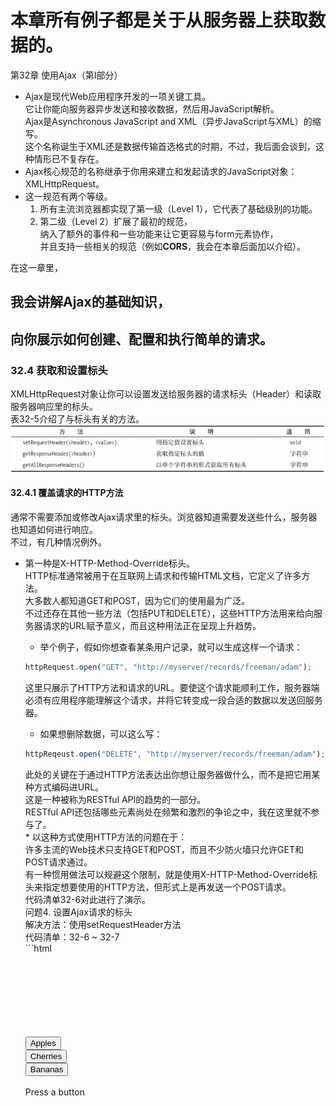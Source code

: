 # 本章所有例子都是关于从服务器上获取数据的。
第32章 使用Ajax（第Ⅰ部分）																												
* Ajax是现代Web应用程序开发的一项关键工具。																												
它让你能向服务器异步发送和接收数据，然后用JavaScript解析。																												
Ajax是Asynchronous JavaScript and XML（异步JavaScript与XML）的缩写。																												
这个名称诞生于XML还是数据传输首选格式的时期，不过，我后面会谈到，这种情形已不复存在。																												
* Ajax核心规范的名称继承于你用来建立和发起请求的JavaScript对象：XMLHttpRequest。																												
* 这一规范有两个等级。																												
	1. 所有主流浏览器都实现了第一级（Level 1），它代表了基础级别的功能。																											
	2. 第二级（Level 2）扩展了最初的规范，																											
	纳入了额外的事件和一些功能来让它更容易与form元素协作，																											
	并且支持一些相关的规范（例如**CORS**，我会在本章后面加以介绍）。


在这一章里，																												
## 我会讲解Ajax的基础知识，
## 向你展示如何创建、配置和执行简单的请求。
### 32.4 获取和设置标头
XMLHttpRequest对象让你可以设置发送给服务器的请求标头（Header）和读取服务器响应里的标头。																										
表32-5介绍了与标头有关的方法。
    ![](.Ajax_images/b73b3049.png)
#### 32.4.1 覆盖请求的HTTP方法
通常不需要添加或修改Ajax请求里的标头。浏览器知道需要发送些什么，服务器也知道如何进行响应。																									
不过，有几种情况例外。																									
* 第一种是X-HTTP-Method-Override标头。																								
HTTP标准通常被用于在互联网上请求和传输HTML文档，它定义了许多方法。																								
大多数人都知道GET和POST，因为它们的使用最为广泛。																								
不过还存在其他一些方法（包括PUT和DELETE），这些HTTP方法用来给向服务器请求的URL赋予意义，而且这种用法正在呈现上升趋势。																								
	* 举个例子，假如你想查看某条用户记录，就可以生成这样一个请求：																							
	```javascript
  httpRequest.open("GET", "http://myserver/records/freeman/adam");
	```     																							
	这里只展示了HTTP方法和请求的URL。要使这个请求能顺利工作，服务器端必须有应用程序能理解这个请求，并将它转变成一段合适的数据以发送回服务器。																							
	* 如果想删除数据，可以这么写：
	```javascript
	httpReqeust.open("DELETE", "http://myserver/records/freeman/adam");									
	```														
	此处的关键在于通过HTTP方法表达出你想让服务器做什么，而不是把它用某种方式编码进URL。																							
	这是一种被称为RESTful API的趋势的一部分。																							
	RESTful API还包括哪些元素尚处在频繁和激烈的争论之中，我在这里就不参与了。																							
		* 以这种方式使用HTTP方法的问题在于：																						
		许多主流的Web技术只支持GET和POST，而且不少防火墙只允许GET和POST请求通过。																						
		有一种惯用做法可以规避这个限制，就是使用X-HTTP-Method-Override标头来指定想要使用的HTTP方法，但形式上是再发送一个POST请求。																						
		代码清单32-6对此进行了演示。																						
		问题4. 设置Ajax请求的标头																						
		解决方法：使用setRequestHeader方法																						
		代码清单：32-6 ~ 32-7		
		```html																				
		<!DOCTYPE HTML>																						
		<html>																						
			<head>																					
				<title>Example</title>																				
			</head>																					
			<body>																					
				<div>																				
					<button>Apples</button>																			
					<button>Cherries</button>																			
					<button>Bananas</button>																			
				</div>																				
				<div id="target">Press a button</div>																				
				<script>																				
					var buttons = document.getElementsByTagName("button");																			
					for(var i = 0; i < buttons.length; i++) {																			
						buttons[i].onclick = handleButtonPress;																		
					}																			
					function handleButtonPress(e){																			
						var httpRequest = new XMLHttpRequest();																		
						httpRequest.onreadystatechange = handleResponse;																		
						httpRequest.open("GET", e.target.innerHTML + ".html");																		
						httpRequest.setRequestHeader("X-HTTP-Method-Override", "DELETE");																		
						httpRequest.send();																		
					}																			
																								
					function handleResponse(e){																			
						if(e.target.readyState == XMLHttpRequest.DONE && e.target.status == 200) {																		
							document.getElementById("target").innderHTML = e.target.respnseText;																	
						}																		
					}																			
				</script>																				
			</body>																					
		</html>			
		```																			
		在这个例子中，我用XMLHttpRequest对象上的setRequestHeader方法来表明我想让这个请求以HTTP DELETE方法的形式进行处理。																						
		请注意我在调用open方法之后才设置了这个标头。																						
		如果你试图在open方法之前使用setRequestHeader方法，XMLHttpRequest对象就会抛出一个错误。																						
		* 覆盖HTTP方法需要服务器端的Web应用程序框架能理解X-HTTP-Method-Override这个惯例，并且你的服务器端应用程序要设置成能寻找和理解那些用得较少的HTTP方法。																						

#### 32.4.2 禁用内容缓存
第二个可以添加到Ajax请求上的有用标头是Cache-Control，它在编写和调试脚本时尤其有用。																									
一些浏览器会缓存通过Ajax请求所获得的内容，在浏览会话期间不会再请求它。																									
对我在这一章所使用的例子而言，意味着apples.html、cherries.html和bananas.html上的改动不会立即反映到浏览器中。																									
代码清单32-7展示了可以如何设置标头来避免这一点。		
```javascript																							
...																									
function handleButtonPress(e){																									
	var httpRequest = new XMLHttpRequest();																								
	httpRequest.onreadystatechange = handleResponse;																								
	httpRequest.open("GET", e.target.innerHTML + ".html");																								
	httpRequest.setRequestHeader("Cache-Control", "no-cache");																								
	httpRequest.send();																								
}																									
...		
```																							
设置标头值的方式和之前的例子一样，但这次用到的标头是Cache-Control，而你想要的值是no-cache。																									
放置这条语句后，如果通过Ajax请求的内容发生了改变，就会在下一次请求文档时体现出来。																									
* 32.4.3 读取响应标头																									
可以通过getResponseHeader和getAllResponseHeaders方法来读取服务器响应某个Ajax请求时发送的HTTP标头。																									
在大多数情况下，你不需要关心标头里有什么，因为它们是浏览器和服务器之间交互事务的组成部分。																									
代码清单32-8展示了如何使用这些属性。																									
问题5. 读取服务器响应的标头																									
解决方法：使用getResponseHeader和getAllResponseHeaders方法																									
代码清单：32-8			
```html																						
<!DOCTYPE HTML>																									
<html>																									
	<head>																								
		<title>Example</title>																							
		<style>																							
			#allheaders, #ctheader {																						
				border: medium solid black;																					
				padding: 2px;																					
				margin: 2px;																					
			}																						
		</style>																							
	</head>																								
	<body>																								
		<div>																							
			<button>Apples</button>																						
			<button>Cherries</button>																						
			<button>Bananas</button>																						
		</div>																							
		<div id="ctheader"></div>																							
		<div id="allheaders"></div>																							
		<div id="target">Press a button</div>																							
		<script>																							
			var buttons = document.getElementsByTagName("button");																						
			for(var i = 0; i < buttons.length; i++) {																						
				buttons[i].onclick = handleButtonPress;																					
			}																						
			var httpRequest = new XMLHttpRequest();																						
			function handleButtonPress(e){																						
				httpRequest.onreadystatechange = handleResponse;																					
				httpRequest.open("GET", e.target.innerHTML + ".html");																					
				httpRequest.send();																					
			}																						
																									
			function handleResponse(e){																						
				if(httpRequest.readyStats == 2) {																					
					document.getElementById("allheaders").innerHTML = httpRequest.getAllResponseHeaders();																				
					document.getElementById("ctheader").innerHTML = httpRequest.getResponseHeader("Content-Type");																				
				} else if(httpRequest.readyState ==4 && e.target.status == 200) {																					
					document.getElementById("target").innderHTML = e.target.respnseText;																				
				}																					
			}																						
		</script>																							
	</body>																								
</html>		
```																							
响应标头在readyState变成HEADERS_RECEIVED（数值为2）时就可以使用了。																									
标头是服务器在响应时首先发送回来的信息，因此你可以在内容本身就绪前先读取它们。																									
在这个例子里，我通过getResponseHeader和getAllResponseHeaders方法获取了标头，然后将某一个标头（Content-Type）和其他所有标头的值分别设为两个div元素的内容。																									
																										
### 32.6 中止请求
XMLHttpRequest对象定义了一个让你可以中止请求的方法，如表32-6所示。
![](.Ajax_images/115ff815.png)																					
为了演示这个功能，我修改了fruitselector.js这段Node.js脚本来引入一个10秒延迟		
```javascript																								
var http = require('http');																										
http.createServer(function(req, res){																										
	console.log("[200] " + req.method + "to " + req.url);																									
	res.statusCode = 200;																									
	res.setHeader("Content-Type", "text/html");																									
	setTimeout(function(){																									
		var origin = req.headers["origin"];																								
		if(origin.indexOf("titan") > -1) {																								
			res.setHeader("Access-Control-Allow-Origin", orgin);																							
		}																								
		res.write('<html><head><title>Fruit Total</titl></head><body>');																								
		res.write('<p>');																								
		res.write('You selected ' + req.url.substing(1));																								
		res.write('</p></body></html>');																								
		res.end();																								
	}, 10000);																									
}).listen(8080);								
```																		
当服务器接收到一个请求后，它会先写入初始的响应标头，暂停10秒钟后再完成整个响应。																										
代码清单32-14展示了如何在浏览器上使用XMLHttpRequest的中止功能。																										
问题7. 中止一个请求																										
代码清单：解决方法：使用<span class="s10">abort</span>方法																										
32-13、32-14						
```html																				
<!DOCTYPE HTML>																										
<html>																										
	<head>																									
		<title>Example</title>																								
	</head>																									
	<body>																									
		<div>																								
			<button>Apples</button>																							
			<button>Cherries</button>																							
			<button>Bananas</button>																							
		</div>																								
		<div>																								
			<button id="abortbutton">Abort</button>																							
		</div>																								
		<div id="target">Press a button</div>																								
		<script>																								
			var buttons = document.getElementsByTagName("button");																							
			for(var i = 0; i < buttons.length; i++) {																							
				buttons[i].onclick = handleButtonPress;																						
			}																							
			var httpRequest;																							
			function handleButtonPress(e){																							
				if(e.target.id == "abortbutton"){																						
					httpRequest.abort();																					
				} else {																						
					httpRequest = new XMLHttpRequest();																					
					httpRequest.onreadystatechange = handleResponse;																					
					httpRequest.onabort = handleAbort;																					
					httpRequest.open("GET", "http://titan:8080/" + e.target.innerHTML);																					
					httpRequest.send();																					
					document.getElementById("target").innerHTML = httpRequest.responseText;																					
				}																						
			}																							
																										
			function handleResponse(e){																							
				if(e.target.readyState == XMLHttpRequest.DONE && e.target.status == 200) {																						
					document.getElementById("target").innderHTML = e.target.respnseText;																					
				}																						
			}																							
			funciton handleAbort(){																							
				document.getElementById("target").innerHTML = "Request Aborted";																						
			}																							
		</script>																								
	</body>																									
</html>
```																										
我给文档添加了一个Abort（中止）按钮，它通过调用XMLHttpRequest对象上的<span class="s11">abort</span>方法来中止进行中的请求。因为我在服务器端引入了一段延迟，所以有充足的时间来执行它。																										
XMLHttpRequest通过<span class="s10">abort</span>事件和<span class="s10">readystatechange</span>事件给出中止信号。在这个例子中，我响应了<span class="s10">abort</span>事件，并更新了id为target的div元素中的内容，以此标明请求已被中止。																										

## 我会向你展示如何将事件作为请求的进度信号，
* 32.1 Ajax起步																										
问题1：发起一个Ajax请求																										
解决方案：创建一个XMLHttpRequest对象，然后调用open和send方法																										
代码清单：32-1 ~ 32-3																										
Ajax的关键在于XMLHttpRequest对象，而理解这个对象的最佳方式是看个例子。
	```html																										
	<!DOCTYPE HTML>																									
	<html>																									
		<head>																								
			<title>Example</title>																							
		</head>																								
		<body>																								
			<div>																							
				<button>Apples</button>																						
				<button>Cherries</button>																						
				<button>Bananas</button>																						
			</div>																							
			<div>																							
				<div id="target">Press a button</div>																						
			</div>																							
			<script>																							
				var buttons = document.getElementsByTagName("button");																						
				for(var i = 0; i < buttons.length; i++) {																						
					buttons[i].onclick = handleButtonPress;																					
				}																						
				function handleButtonPress(e){																						
					var httpRequest = new XMLHttpRequest();																					
					httpRequest.onreadystatechange = handleResponse;																					
					httpRequest.open("GET", e.target.innerHTML + ".html");																					
					httpRequest.send();																					
				}																						
																										
				function handleResponse(e){																						
					if(e.target.readyState == XMLHttpRequest.DONE && e.target.status == 200) {																					
						document.getElementById("target").innderHTML = e.target.respnseText;																				
					}																					
				}																						
			</script>																							
		</body>																								
	</html>	
	```																								
	随着用户点击各个水果按钮，浏览器会异步执行并取回所请求的文档，而主文档不会被重新加载。这就是典型的Ajax行为。																									
	* 如果把注意力移到脚本上，你就能明白这一切是如何实现的。																									
		* 首先是handleButtonPress函数，脚本会调用它以响应button控件的click事件																								
			* 第一步是创建一个新的XMLHttpRequest对象。																							
			与之前在DOM中见过的大多数对象不同，																							
				* 你并非通过浏览器定义的某个全局变量来访问这类对象，																						
				* 而是使用关键词new																						
			* 下一步是给<span class="s10">readystatechange</span>事件设置一个事件处理器。																							
			这个事件会在请求过程中被多次触发，向你提供事情的进展情况。																							
			我会在本章后面讨论这个事件（以及其他由XMLHttpRequest对象定义的事件）。																							
			我将on<span class="s10">readystatechange</span>属性的值设为handleResponse，稍后会讨论这个函数：httpRequest.on<span class="s10">readystatechange</span> = handleResponse;																							
			* 现在你可以告诉XMLHttpRequest对象你想要做什么了。																							
			使用open方法来指定HTTP方法（在这里是GET）和需要请求的URL																							
				* 我在这里展示的是open方法最简单的形式。																						
				你还可以给浏览器提供向服务器发送请求时使用的认证信息，																						
				就像这样：
				```javascript
				httpRequest.open("GET", e.target.innerHTML + ".html", true,"adam", "secret")
				```																					
				最后两个参数是应当发送给服务器的用户名和密码。																						
				剩下的那个参数指定了该请求是否应当异步执行。它应该始终被设置为true。																						
				* 根据用户按下的button来生成请求的URL。																						
				如果按的是Apples按钮，就请求Apples.html这个URL。																						
					* 浏览器可以足够智能地处理相对URL，它会在需要时使用当前文档的地址。																					
					在这个例子中，我的主文档是从`http://titan/listings/example.html`这个URL上载入的，																					
					因此Apples.html会被当成`http://titan/listings/Apples.html`。																					
					这些URL在你的环境里会有所不同，但效果是一样的。																					
				* 为你的请求选择正确的HTTP方法是很重要的。																						
					* 正如我在第12章所说的，GET请求适用于安全的交互行为，就是那些你可以反复发起而不会带来副作用的请求。																					
					* POST请求适用于不安全的交互行为，意思是每一个请求都会导致服务器端发生某种变化，而重复的请求可能会带来问题。																					
					虽然还有一些别的HTTP方法，但GET和POST是使用最为广泛的，广泛到如果你想用其他方法，就必须使用32.4.1节描述的惯例来确保你的请求能通过防火墙。																					
			* 这个函数的最后一步是调用send方法																							
			我在这个例子里没有向服务器发送任何数据，所以send方法无参数可用。																							
			我会在这一章的后面向你展示如何发送数据，但在这个简单的示例中，你只是从服务器请求HTML文档。																							
	* 32.1.1 处理响应																									
	一旦脚本调用了send方法，浏览器就会在后台发送请求到服务器。																									
	因为请求是在后台处理的，所以Ajax依靠事件来通知你这个请求的进展情况。																									
	在这个例子中，我用handleResponse函数处理这些事件：																									
		* 当<span class="s10">readystatechange</span>事件被触发后，浏览器会把一个Event对象传递给指定的处理函数。																								
		这个Event对象我在第30章介绍过，target属性则会被设为与此事件关联的XMLHttpRequest。																								
		* 多个不同的阶段会通过<span class="s10">readystatechange</span>事件传递信号，																								
		你可以读取XMLHttpRequest.readyState属性的值来确定当前处理的是哪一个。																								
		表32-2展示了这个属性的各个值。
            ![](.Ajax_images/36028bd3.png)
                * DONE状态并不意味着请求成功，它只代表请求已完成。																							
			可以通过status属性获得HTTP状态码，它会返回一个数值（比如，200这个值代表成功）。																							
			只有结合readyState和status属性的值才能够确定某个请求的结果。																							
			* 在handleResponse函数里可以看到我怎样检查这两个属性。																							
			只有当readyState的值为DONE并且status的值为200时我才会设置div元素的内容。																							
			用XMLHttpRequest.responseText属性获得服务器发送的数据																							
			* responseText属性会返回一个字符串，代表从服务器上取回的数据。																							
			我用这个属性来设置div元素innerHTML属性的值，以显示被请求文档的内容。																							
			这些就构成了一个简单的Ajax示例：用户点击一个按钮，浏览器在后台向服务器请求一个文档，当它到达时你处理一个事件，并显示被请求文档的内容。																							
	* 这些就构成了一个简单的Ajax示例：用户点击一个按钮，浏览器在后台向服务器请求一个文档，当它到达时你处理一个事件，并显示被请求文档的内容。																									
	* 32.1.2 主流中的异类：应对Opera																									
																										
* 32.2 使用Ajax事件																										
	* 建立和探索一个简单的示例之后，你现在可以开始深入了解XMLHttpRequest对象支持的功能，以及如何在你的请求中使用它们了。																									
		* 起点就是第二级规范里定义的那些额外事件。																								
		你已经见过其中一个了：<span class="s10">readystatechange</span>。它是从第一级转过来的，其他还有一些，如表32-3所示。
		![](.Ajax_images/219ec7a3.png)
		    * 这些事件大多数会在请求的某一个特定时点上触发。																							
			<span class="s10">readystatechange</span>（之前介绍过）和<span class="s10">progress</span>这两个事件是例外，它们可以多次触发以提供进度更新。																							
			* 除了<span class="s10">readystatechange</span>之外，表中展示的其他事件都定义于XMLHttpRequest规范的第二级。																							
			在我编写本书时，浏览器对这些事件的支持程度不一。																							
			比如，Firefox浏览器有着最完整的支持，Opera完全不支持它们，而Chrome支持其中的一些，但是所使用的方式并不符合规范。																							
			* 考虑到第二级事件的实现还不到位，<span class="s10">readystatechange</span>是目前唯一能可靠追踪请求进度的事件。																							
			* 调度这些事件时，浏览器会对<span class="s10">readystatechange</span>事件使用常规的Event对象（在第30章介绍过），对其他事件则使用ProgressEvent对象。																							
			ProgressEvent对象定义了Event对象的所有成员，并增加了表32-4中介绍的这些成员。
			![](.Ajax_images/cb240c93.png)		
			问题2. 使用一次性事件追踪请求的进度																							
			解决方法：使用第二级的事件，比如onload、onloadstart和onloadend																							
			代码清单：32-4																							
			代码清单32-4展示了如何使用这些事件。我使用Firefox浏览器进行展示，因为它的实现方式最为完整和正确。		
			```html																					
			<!DOCTYPE HTML>																							
			<html>																							
				<head>																						
					<title>Example</title>																					
					<style>																					
						table {																				
							margin: 10px;																			
							border-collapse: collapse;																			
							float: left;																			
						}																				
						div {																				
							margin: 10px;																			
						}																				
						td, th {																				
							padding: 4px;																			
						}																				
					</style>																					
				</head>																						
				<body>																						
					<div>																					
						<button>Apples</button>																				
						<button>Cherries</button>																				
						<button>Bananas</button>																				
					</div>																					
					<table id="events" border="1"></table>																					
					<div>																					
						<div id="target">Press a button</div>																				
					</div>																					
					<script>																					
						var buttons = document.getElementsByTagName("button");																				
						for(var i = 0; i < buttons.length; i++) {																				
							buttons[i].onclick = handleButtonPress;																			
						}																				
						var httpRequest;																				
						function handleButtonPress(){																				
							clearEventDetails();																			
							httpRequest = new XMLHttpRequest();																			
							httpRequest.onreadystatechange = handleResponse;																			
							httpRequest.onerror = handleError;																			
							httpRequest.onload = handleLoad;																			
							httpRequest.onloadend = handleLoadEnd;																			
							httpRequest.onloadstart = handleLoadStart;																			
							httpRequest.onprogress = handleProgress;																			
							httpRequest.open("GET", e.target.innerHTML + ".html");																			
							httpRequest.send();																			
						}																				
						function handleResponse(e){																				
							displayEventDetails("readystate(" + httpRequest.readyState + ")");																			
							if(httpRequest.readyState == 4 && httpRequest.status == 200) {																			
								document.getElementById("target").innerHTML = httpRequest.responseText;																		
							}																			
						}																				
						function handleError(e) { displayEventDetails("error", e);}																				
						function handleLoad(e) { displayEventDetails("load", e); }																				
						function handleLoadEnd(e) { displayEventDetails("loadend", e); }																				
						function handleLoadStart(e) { displayEventDetails("loadstart", e); }																				
						function handleProgress(e) { displayEventDetails("progress", e); }																				
						function clearEventDetails() {																				
							document.getElementById("events").innerHTML += 																			
							"<tr><th>Event</th><th>lengthComputable</th>"																			
							=+ "<th>loaded</th><th>total</th></tr>"																			
						}																				
						function displayEventDetails(eventName, e) {																				
							if(e) {																			
								document.getElementById("events").innerHTML += 																		
								"<tr><td>" + eventName + "</td><td>" + e.lengthComputable + "</td><td>" + e.loaded + "</td></td>" + e.total + "</td></tr>";																		
							} else {																			
								document.getElementById("events").innerHTML += 																		
								"<tr><td>" + eventName + "</td><td>NA</td><td>NA</td><td>NA</td></tr>";																		
							}																			
						}																				
					</script>																					
				</body>																						
			</html>	
			```	
 ![](.Ajax_images/a87bdb4a.png)		

## 如何处理请求和应用程序错误
32.3 处理错误																										
* 有三种方式可以处理这些错误，如代码清单32-5所示。																									
问题3. 探测和处理错误 																									
解决方法：响应错误事件，或者使用try...catch语句																									
代码清单：32-5				
```html																					
<!DOCTYPE HTML>																									
<html>																									
	<head>																								
		<title>Example</title>																							
	</head>																								
	<body>																								
		<div>																							
			<button>Apples</button>																						
			<button>Cherries</button>																						
			<button>Bananas</button>																						
			<button>Cucumber</button>																						
			<button id="badhost">Bad Host</button>																						
			<button id="badurl">Bad URL</button>																						
		</div>																							
		<div id="target">Press a button</div>																							
		<div id="errormsg"></div>																							
		<div id="statusmsg"></div>																							
		<script>																							
			var buttons = document.getElementByTagName("button");																						
			for(var i = 0; i < buttons.length; i++) {																						
				buttons[i].onclick = handleButtonPress;																					
			}																						
			function handleButtonPress(e) {																						
				var httpRequest = new XMLHttpRequest();																					
				httpRequest.onreadystatechange = handleResponse;																					
				httpRequest.onerror = handleError;																					
				try {																					
					switch(e.target.id) {																				
						case "badhost":																			
							httpRequest.open("GET", "http://a.nodomain/doc.html");																		
							beak;																		
						case "badurl":																			
							httpRequest.open("GET", "http://");																		
							break;																		
						default:																			
							httpRequest.open("GET", e.target.innerHTML + ".html");																		
							break;																		
					}																				
					httpRequest.send();																				
				}																					
				catch(error){																					
					displayErrorMsg("try/catch", error.message);																				
				}																					
			}																						
			function handleResponse(){																						
				if(httpRequest.readyState == 4) {																					
					var target = document.getElementById("target");																				
					if(httpRequest.status == 200) {																				
						target.innerHTML = httpRequest.responseText;																			
					} else {																				
						document.getElementById("statusmsg").innerHTML = "Status:" + httpRequest.status + " " + httpRequest.statusText;																			
					}																				
				}																					
			}																						
			function handleError(e){																						
				displayErrorMsg("Error event", httpRequest.status + httpRequest.statusText);																					
			}																						
			function displayErrorMsg(src, msg){																						
				document.getElementById("errormsg").innerHTML = src + ": " + msg;																					
			}																						
			function clearMessages(){																						
				document.getElementById("errormsg").innerHTML = "";																					
				document.getElementById("statusmsg").innerHTML = "";																					
			}																						
		</script>																							
	</body>																								
</html>	
```																								
* 使用Ajax时必须留心两类错误。它们之间的区别源于视角不同。

### 第一类错误是从XMLHttpRequest对象的角度看到的问题：
	某些因素阻止了请求发送到服务器，例如DNS无法解析主机名，连接请求被拒绝，或者URL无效。  

#### 32.3.1 处理设置错误
你需要处理的第一类问题是向XMLHttpRequest对象传递了错误的数据，																							
* 比如格式不正确的URL。它们极其容易发生在生成基于用户输入的URL时。																						
为了模拟这类问题，我给示例文档添加了一个标签为Bad URL（错误的URL）的button。																						
这是一种会阻止请求执行的错误，而XMLHttpRequest对象会在发生这类事件时抛出一个错误。这就意味着你需要用一条try...catch语句来围住设置请求的代码																						
	* catch子句让你有机会从错误中恢复。																					
	可以选择提示用户输入一个值，也可以回退至默认的URL，或是简单地丢弃这个请求。																					
	在这个例子中，我仅仅调用了displayErrorMsg函数来显示错误消息。		

### 第二类问题是从应用程序的角度看到的问题，而非XMLHttpRequest对象。
它们发生于请求成功发送至服务器，服务器接受请求、进行处理并生成响应，但该响应并不指向你期望的内容时。																								
举个例子，如果你请求的URL不存在，这类问题就会发生。	 

																						
第二类错误发生在请求已生成，但其他方面出错时。	

#### 32.3.2 处理请求错误	
* 为了模拟这类问题，我给示例添加了一个标签为Bad Host（错误的主机）的按钮																							
	* 这个URL存在两个问题。																						
		* 第一个问题是主机名不能被DNS解析，因此浏览器无法生成服务器连接。																					
		这个问题直到XMLHttpRequest对象开始生成请求时才会变得明显，因此它会以两种方式发出错误信号。																					
			* 如果你注册了一个error事件的监听器，浏览器就会向你的监听函数发送一个Event对象。																				
			当这类错误发生时，你能从XMLHttpRequest对象获得何种程度的信息取决于浏览器，遗憾的是，大多数情况下你会得到值为0的status和空白的statusText值。																				
			* ???XMLHttpRequest通过<span class="s10">readystatechange</span>事件给出信号。																				
		* 第二个问题是URL和生成请求的脚本具有不同的来源，在默认情况下这是不允许的。																					
		你通常只能向载入脚本的同源URL发送Ajax请求。																					
		浏览器报告这个问题时可能会抛出Error或者触发error事件，不同浏览器的处理方式不尽相同。																					
		不同浏览器还会在不同的时点检查来源，这就意味着你不一定总是能看到浏览器对同一个问题突出显示。																					
		你可以使用跨站资源规范（**CORS**, Cross-Origin Resource Sharing）来绕过同源限制，参见32.5节。				


#### 32.3.3 处理应用程序错误
最后一类错误发生于请求成功完成（从XMLHttpRequest对象的角度看），但没有返回你想要的数据时。																							
为了制造这类问题，我添加了一个说明标签为Cucumber（黄瓜）的button。																							
按下这个按钮会生成类似于Apples、Cherries和Bananas按钮那样的请求URL，但是服务器上不存在cucumber.html这个文档。																							
这一过程本身没有错误（因为请求已成功完成），你需要根据status属性来确定发生了什么。																							
当你请求某个不存在的文档时，你会获得404这个状态码，它的意思是服务器无法找到请求的文档。																							
你可以看到我是如何处理200（意思是OK）以外的状态码的																							

## 如何跨源发起请求。
32.5 生成跨源Ajax请求																											
* 默认情况下，浏览器限制脚本只能在它们所属文档的来源内生成Ajax请求。																										
你应该还记得，来源由URL中的协议、主机名和端口号组成。																										
这就意味着当我从`http://titan`载入一个文档后，文档内含的脚本通常无法生成对`http://titan:8080`的请求，因为第二个URL的端口号是不同的，所以处于文档来源之外。																										
从一个来源到另一个来源的Ajax请求被称为跨源请求（cross-origin request）。																										
* 这一策略的目的是降低跨站脚本攻击（cross-site scripting，简称CSS）的风险，即诱导浏览器（或用户）执行恶意脚本。																										
CSS攻击不属于本书的讨论范围，但维基百科上有一篇文章很好地介绍了这个主题：`http://en.wikipedia.org/wiki/Cross-site_scripting`。																										
* 这个策略的问题在于它一刀切地禁止了跨源请求。																										
这就导致人们使用一些非常丑陋的手段来诱使浏览器生成违反这一策略的请求。																										
* 幸好，跨源资源共享（Cross-Origin Resource Sharing, **CORS**）规范提供了一种合法的方式来生成跨源请求。																										
跨源请求规范（**CORS**），它是一组请求标头，让脚本能对另一个来源生成Ajax请求。																										
这是一种有用的技巧，只是你需要有给服务器响应添加标头的能力。																										
这个高级主题要求读者拥有一些HTTP标头的基本知识。																										
因为本书是关于HTML5的，所以我不会深入谈及HTTP的细节。																										
如果你不熟悉HTTP，建议你跳过这一节。																										
	作为准备，让我们来看一下想要解决的问题。																									
	问题6. 发起跨源Ajax请求										

### 解决方法：设置服务器响应里的Access-Control-Allow-Origin标头
代码清单：32-9 ~ 32-12																									
代码清单32-9展示了一个HTML文档，它包含的脚本会尝试生成跨源请求。																		
```html							
<!DOCTYPE HTML>																									
<html>																									
	<head>																								
		<title>Example</title>																							
	</head>																								
	<body>																								
		<div>																							
			<button>Apples</button>																						
			<button>Cherries</button>																						
			<button>Bananas</button>																						
		</div>																							
		<div id="target">Press a button</div>																							
		<script>																							
			var buttons = document.getElementsByTagName("button");																						
			for(var i = 0; i < buttons.length; i++) {																						
				buttons[i].onclick = handleButtonPress;																					
			}																						
			var httpRequest;																						
			function handleButtonPress(e){																						
				httpRequest = new XMLHttpRequest();																					
				httpRequest.onreadystatechange = handleResponse;																					
				httpRequest.open("GET", "http://titan:8080/" + e.target.innerHTML);																					
				httpRequest.send();																					
			}																						
																									
			function handleResponse(e){																						
				if(httpRequest.readyState == 4 && e.target.status == 200) {																					
					document.getElementById("target").innderHTML = e.target.respnseText;																				
				}																					
			}																						
		</script>																							
	</body>																								
</html>	
```																								
	* 这个例子中的脚本扩展了用户所按按钮的内容，把它附加到`http://titan:8080`上，然后尝试生成一个Ajax请求（如http://titan:8080/Apples）。																								
	我会从`http://titan/listings/example.html`载入此文档，这就意味着脚本正在试图生成一个跨源请求。																								
	* 脚本尝试连接的服务器运行的是Node.js。																								
	代码清单32-10展示了代码，我把它保存在一个名为fruitselector.js的文件里。（获取Node.js的细节请参见第2章。）
	```javascript																								
	var http = require("http");																								
	http.createServer(function(req, res){																								
		console.log("[200]" + req.method + "to" + req.url);																							
		res.writeHead(200, "OK", { "Content-Type": "text/html" });																							
		res.write('<html><head><title>Fruit Total</title></head><body>');																							
		res.write('<p>');																							
		res.write('You selected ' + req.url.substring(1));																							
		res.write('</p></body></html>');																							
		res.end();																							
	}).listen(8080);		
	```																						
	这是一个非常简单的服务器：它根据客户端请求的URL生成一小段HTML文档。																								
	举例来说，如果客户端请求了http://titan:8080/Apples，那么服务器就会生成并返回下列HTML文档：					
	```html																			
	<html>																								
		<head>																							
			<title>Fruit Total</title>																						
		</head>																							
		<body>																							
			<p>You selected Apples</p>																						
		</body>																							
	</html>		
	```																						
	* 按照现在这个样子，example.html里的脚本无法从服务器获取它想要的数据。																								
	解决方法是为服务器返回浏览器的响应信息添加一个标头，如代码清单32-11所示。
	```javascript																								
	var http = require('http');																								
	http.createServer(function(req, res){																								
		console.log("[200]" + req.method + "to" + req.url);																							
		res.writeHead(200, "OK", { 																							
			Content-Type: "text/html",																						
			Access-Control-Allow-Origin: "http://titan"																						
		});																							
		res.write('<html><head><title>Fruit Total</title></head><body>');																							
		res.write('<p>');																							
		res.write('You selected ' + req.url.substring(1));																							
		res.write('</p></body></html>');																							
		res.end();																							
	}).listen(8080);			
	```																					
	Access-Control-Allow-Origin标头指定了某个来源应当被允许对此文档生成跨源请求。																								
	如果标头里指定的来源与当前文档的来源匹配，浏览器就会加载和处理该响应所包含的数据。																								
	* 给服务器响应添加这个标头之后，example.html文档中的脚本就能够请求和接收来自服务器的数据了																								
	* 支持**CORS**要求浏览器必须在联系服务器和获取响应标头之后应用跨源安全策略，这就意味着即使响应因为缺少必要的标头或指定了不同的域而被丢弃，请求也已被发送过了。																								
	这种方式和没有实现**CORS**的浏览器非常不同，后者只会简单地阻挡请求，不会去联系服务器。

### 32.5.1 使用Origin请求标头
	作为**CORS**的一部分，浏览器会给请求添加一个Origin标头以注明当前文档的来源。																									
	可以通过它来更灵活地设置Access-Control-Allow-Origin标头的值，如代码清单32-12所示。
	```javascript																									
	var http = require('http');																									
	http.createServer(function(req, res){																									
		console.log("[200]" + req.method + "to " + req.url);																								
		res.statusCode = 200;																								
		res.setHeader("Content-Type", "text/html");																								
		var origin = req.headers["origin"];																								
		if(origin.indexOf("titan") > -1){																								
			res.setHeader("Access-Control-Allow-Origin", origin);																							
		}																								
		res.write('<html><head><title>Fruit Total</title></head><body>');																								
		res.write('<p>');																								
		res.write('You selected ' + req.url.substring(1));																								
		res.write('</p></body></html>');																								
		res.end();																								
	}).listen(8080);
	```
	我修改了服务器端的脚本，让它只有在请求包含Origin标头并且值里有titan时才设置Access-Control-Allow-Origin响应标头。																									
	这是一种非常粗略的请求来源检查方式，但你可以根据具体项目的上下文环境来调整这种方式，使它更加精确。																									
	* 还可以把Access-Control-Allow-Origin标头设置成一个星号（*），																									
	意思是允许任意来源的跨源请求。																									
	使用这个设置之前应该仔细考虑这么做的安全隐患。																									
	* 32.5.2 高级**CORS**功能																									
	**CORS**规范定义了许多额外的标头，可用于精细化控制跨域请求，包括限制请求能够使用的HTTP方法。																									
	这些高级功能需要进行一次预先请求（preflight request），即浏览器先向服务器发送一个请求来确定有哪些限制，然后再发送请求来获取数据本身。																									
	本书编写过程中，这些高级功能尚未被可靠地实现。																									
																										
# 下一章则都是关于发送数据的，特别是表单数据，
因为它是Ajax最常见的用途之一。																												
第32章 使用Ajax（第Ⅰ部分）																												
在这一章里，我将继续介绍Ajax的工作方式																												
## 如何向客户端发送数据
发送表单和文件是Ajax的两个常见用途，它们能让Web应用程序创建出更丰富的用户体验。																												
### 表单数据收集方式
#### 1. 最典型的情况是从客户端发送表单数据，即用户在form元素所含的各个input元素里输入的值。																												
	* 33.1 准备向服务器发送数据																											
	Ajax最常见的一大用途是向服务器发送数据。																											
	代码清单33-1展示了一张简单的表单，它将会成为本章这一部分的基础。我把这段HTML保存在一个名为example.html的文件里。	
	```html																										
	<!DOCTYPE html>																											
	<html>																											
		<head>																										
			<title>Example</titl>																									
			<style>																									
				.table { display: table; }																								
				.row { display: table-row; }																								
				.cell { display: table-cell; padding: 5px; }																								
				.label { text-align: right; }																								
			</style>																									
		</head>																										
		<body>																										
			<form id="fruitform" method="post" action="http://titan:8080/form">																									
				<div class="table">																								
					<div class="row">																							
						<div class="cell label">Bananas: </div>																						
						<div class="cell"><input name="bananas" value="2"/></div>																						
					</div>																							
					<div class="row">																							
						<div class="cell label">Apples:</div>																						
						<div class="cell"><input name="apples" value="5"/></div>																						
					</div>																							
					<div class="row">																							
						<div class="cell label">Cherries:</div>																						
						<div class="cell"><input name="cherries" value="20"/></div>																						
					</div>																							
					<div class="row">																							
						<div class="cell label">Total:</div>																						
						<div id="results" class="cell">0 items</div>																						
					</div>																							
					<button id="submit" type="submit">Submit Form</button>																							
			</form>																									
		</body>																										
	</html>	
	```																										
	这个例子中的表单包含三个input元素和一个提交button。																											
	这些input元素让用户可以指定三种不同种类的水果各自要订购多少，button则会将表单提交给服务器。																											
	要了解这些元素的更多信息，请参见第12章、第13章和第14章。																											
																												
	* 33.1.1 定义服务器																											
	我们需要为这些示例创建处理请求的服务器。我再一次使用了Node.js。代码清单33-2展示了fruitcalc.js里的脚本。	
	```javascript																										
	var http = require('http');																											
	var querystring = require('querystring');																											
	var multipart = require('multipart');																											
	function writeResponse(res, data){																											
		var total = 0;																										
		for(fruit in data){																										
			total += Number(data[fruit]);																									
		}																										
		res.writeHead('200', 'OK', {																										
			"Content-Type": "text/html",																									
			"Access-Control-Allow-Origin": "http://titan"																									
		});																										
		res.write('<html><head><title>Fruit Total</title></head><body>');																										
		res.write('<p>' + total + ' items orderd</p></body></html>');																										
		res.end();																										
		}																										
	}																											
	http.createServer(function(req, res){																											
		console.log("[200] " + req.method + " to " + req.url);																										
		if(req.method == "OPTIONS"){																										
			res.writeHead("200", "OK", {																									
				"Access-Control-Allow-Headers": "Content-Type",																								
				"Access-Control-Allow-Methods": "*",																								
				"Access-Control-Allow-Origin": "*"																								
			})																									
			res.end();																									
		} else if(req.url == '/form' && req.method == 'POST') {																										
			var dataObj = new Object();																									
			var contentType = req.headers["content-type"];																									
			var fullBody = "";																									
			if(contentType){																									
				if(contentType.indexOf("application/x-www-form-urlencoded") > -1){																								
					req.on("data", function(chunk){																							
						fullBody += chunk.toString();																						
					});																							
					req.on("end", function(){																							
						var dBody = querystring.parse(fullBody);																						
						dataObj.bananas = dBody["bananas"];																						
						dataObj.apples = dBody["apples"];																						
						dataObj.cherries = dBody["cherries"];																						
						writeResponse(res, dataObj);																						
																												
					});																							
				} else if(contentType.indexOf("application/json" > -1){																								
					req.on("data", function(chunk){																							
						fullBody += chunk.toString();																						
					});																							
					req.on("end", function(){																							
						dataObj = JSON.parse(fullBody);																						
						writeResponse(res, dataObj);																						
					});																							
				} else if(contentType.indexOf("multipart/form-data") > -1) {																								
					var partName;																							
					var partType;																							
					var parser = new multipart.parser();																							
					parser.boundary = "--" + req.headers["content-type"].substring(30);																							
					parser.onpartbegin = funciton(part){																							
						partName = part.name;																						
						partType = part.contentType;																						
						part.ondata = function(data){																						
							if(partName != "file" {																					
								dataObj[partName] = data;																				
							}																					
						};																						
						req.on("data", function(chunk){																						
							parser.write(chunk);																					
						});																						
						req.on("end", function(){																						
							writeResponse(res, dataObj);																					
						}																						
					}																							
				}																								
			}																									
		}																										
	}).listen(8080);	
	```																										
		* 我将脚本中需要加以注意的那一部分进行了加粗：writeResponse函数。																										
		这个函数会在提取请求的表单值之后调用，它负责生成对浏览器的响应。																										
		当前，这个函数会创建简单的HTML文档（如代码清单33-3所展示的），但我们会在本章后面处理不同格式时修改并增强这个函数。																										
		代码清单33-3 writeResponse函数生成的简单HTML文档	
		```html																									
		<html>																										
			<head>																									
				<title>Fruit Total</titl>																								
			</head>																									
			<body>																									
				<p>27 items ordered</p>																								
			</body>																									
		</html>
		```																										
			* 这个响应很简单，但它是一个不错的开始。它实现的效果是让服务器计算出了用户通过form中各个input元素所订购的水果总数。服务器端脚本的其余部分负责解码客户端用Ajax发送的各种可能的数据格式。																									
			* 可以像这样启动服务器程序：																									
			`bin\node.ext fruitcalc.js	`																								
			* 这段脚本的目标使用范围仅限于这一章。																									
			它不是一种通用的服务器，我也不建议你将它的任何部分用于生产服务。																									
			本章后续的示例绑定了许多假定和便捷做法，其脚本也不适合用于任何正式的用途。																									
																												
	* 33.1.2 理解问题所在																											
	图33-1清楚地描述了我想要用Ajax解决的问题。当你提交表单后，浏览器会在新的页面显示结果。这意味着两点：																											
		* 用户必须等待服务器处理数据并生成响应；																										
		* 所有文档上下文信息都丢失了，因为结果是作为新文档进行显示的。																										
	这就是应用Ajax的理想情形了。																											
	可以异步生成请求，这样用户就能在表单被处理时继续与文档进行交互。																											
																												
	* 33.2 发送表单数据																											
	向服务器发送数据的最基本方式是自己收集并格式化它。																											
	问题1. 向服务器发送表单数据																											
	解决方法：用DOM获得各个值，然后以URL编码格式连接它们																											
	代码清单：33-4																											
	代码清单33-4展示了添加到example.html的一段脚本，它用的就是这种方式。	
	```html																										
	<!DOCTYPE html>																											
	<html>																											
		<head>																										
			<title>Example</title>																									
			<style>																									
				.table { display: table; }																								
				.row { display: table-row; }																								
				.cell { display: table-cell; padding: 5px; }																								
				.label { text-align: right; }																								
			</style>																									
		</head>																										
		<body>																										
			<form id="fruitform" method="post" action="http://titan:8080/form:>																									
				<div class="table">																								
					<div class="row">																							
						<div class="cell label">Bananas: </div>																						
						<div class="cell"><input name="bananas" value="2"/></div>																						
					</div>																							
					<div class="row">																							
						<div class="cell label">Apples:</div>																						
						<div class="cell"><input name="apples" value="5"/></div>																						
					</div>																							
					<div class="row">																							
						<div class="cell label">Cherries:</div>																						
						<div class="cell"><input name="cherries" value="20"/></div>																						
					</div>																							
					<div class="row">																							
						<div class="cell label">Total:</div>																						
						<div id="results" class="cell">0 items</div>																						
					</div>																							
				</div>																								
				<button id="submit" type="submit">Submit Form</button>																								
			</form>																									
			<script>																									
				document.getElementById("submit").onclick = handleButtonPress;																								
				var httpRequest;																								
																												
				function handleButtonPress(e){																								
					e.preventDefault();																							
					var form = document.getElementById("fruitform");																							
					var formData = "";																							
					var inputElements = document.getElementsByTagName("input");																							
					for(var i = 0; i < inputElements.length; i++){																							
						formData += inputElements[i].name + "=" + inputElements[i].value + "&";																						
					}																							
					httpRequest = new XMLHttpRequest();																							
					httpRequest.onreadystatechange = handleResponse;																							
					httpRequest.open("POST", form.action);																							
					httpRequest.setRequestHeader("Content-Type", "application/x-www-url-encoded");																							
					httpRequest.send(formData);																							
				}																								
				function handleResponse(){																								
					if(httpRequest.readyState == 4 && httpRequest.status == 200){																							
						document.getElementById("result").innerHTML = httpRequest.responseText;																						
					}																							
				}																								
			</script>																									
		</body>																										
	</html>	
	```																										
所有的动作都发生在handleButtonPress函数里，脚本会调用这个函数来响应button元素的点击事件。																										
    * 我所做的第一件事是调用Event对象（由浏览器指派给此函数）上的preventDefault方法。																									
    第30章介绍过这个方法，解释了有些事件带有关联的默认行为。																									
    对表单里的button元素而言，其默认行为是用常规的非Ajax方式提交表单。																									
    我不想让它发生，所以调用了preventDefault方法。																									
        * 我喜欢在事件处理函数的开头调用preventDefault方法，因为这能让调试变得更容易。																								
        如果我在函数的最后调用这个方法，脚本里任何未捕捉到的错误都会导致执行终止并启动默认行为。																								
        这一切发生得如此之快，你可能完全无法在浏览器的脚本控制台中看到错误细节。																								
    * 下一步是收集并格式化各个input元素的值																									
    我用DOM获取了input元素的集合，然后创建了一个字符串，内含各个元素的name和value属性。																									
    name和value之间用等号（=）分隔，各个input元素之间则用&符号分隔。结果看上去就像这样：																									
    bananas=2&apples=5&cherries=20&																									
        * 如果回顾第12章，你会看到这是编码表单数据的默认方式，即application/x-www-form-urlencoded编码。																								
        虽然它是form元素使用的默认编码，但却不是Ajax的默认编码，因此我需要添加一个标头来告诉服务器准备接收哪一种数据格式																								
    * 脚本的其余部分是常规的Ajax请求，它们和前一章里的很相似，但有几处不同。																									
        * 首先，我在调用XMLHttpRequest对象上的open方法时用了HTTP的POST方法。																								
        这是一条原则：数据必须通过POST方法发送给服务器，而不是GET方法。																								
        通过读取HTMLFormElement的action属性获得了请求需要发送的URL																								
        form的行为会产生一个跨域请求，我用前一章介绍的**CORS**技巧在服务器端对它进行了处理。																								
        * 第二点值得注意的是我把想要发送给服务器的字符串作为参数传递给send方法																								
    * 当得到服务器返回的响应信息时，我用DOM给id为results的div元素设置了内容。																									
    服务器响应表单提交后返回的HTML文档会显示在同一页上，而且该请求是异步执行的。																									
    这样做的效果比刚开始要好多了。																									
                    																					
#### 2. 33.3 使用FormData对象发送表单数据																												
另一种更简洁的表单数据收集方式是使用一个FormData对象，它是在XMLHttpRequest的第二级规范中定义的。																												
在编写本书过程中，Chrome、Safari和Firefox浏览器已经支持FormData对象了，但Opera和Internet Explorer还不支持[插图]。																												
	* 33.3.1 创建FormData对象																											
	问题2. 在不使用DOM的情况下编码和发送表单数据																											
	解决方法：使用FormData对象																											
	代码清单：33-5																											
	创建FormData对象时可以传递一个HTMLFormElement对象（在第31章介绍过），这样表单里所有元素的值都会被自动收集起来。																											
	代码清单33-5提供了一个示例。此代码清单只展示了脚本部分，因为HTML部分没有变化。	
	```html																										
	...																											
	<script>																											
	document.getElementById("submit").onclick = handleButtonPress;																											
	var httpRequest;																											
	function handleButtonPress(e){																											
		e.preventDefault();																										
		var form = document.getElementById("fruitForm");																										
		var formData = new FormData(form);																										
		httpRequest = new XMLHttpRequest();																										
		httpRequest.onreadystatechange = handleResponse;																										
		httpRequest.open("POST", form.action);																										
		httpRequest.send(formData);																										
	}																											
	function handleResponse(){																											
		if(httpRequest.readyState == 4 && httpRequest.status == 200){																										
			document.getElementById("result").innerHTML = httpRequest.responseText;																									
		}																										
	}																											
	</script>																											
	...				
	```																							
	关键的变化是使用了FormData对象																											
	其他需要注意的地方是我不再设置Content-Type标头的值了。如果使用FormData对象，数据总是会被编码为multipart/form-data（第12章介绍过）。																											
																												
	* 33.3.2 修改FormData对象																											
	FormData对象定义了一个方法，它允许你给要发送到服务器的数据添加名称/值对。																											
	表33-2介绍了这个方法。
    ![](.Ajax_images/b2a1c23b.png)
    问题3. 发送额外的表单值或选择性发送表单数据																											
	解决方法：使用FormData对象的append方法																											
	代码清单：33-6																											
	可以用append方法增补从表单中收集的数据，也可以在不使用HTMLFormElement的情况下创建FormData对象。																											
	这就意味着可以使用append方法来选择向客户端发送哪些数据值。																											
	代码清单33-6对此进行了演示。我又一次只展示了脚本元素，因为其他的HTML元素没有变化。	
	```html																										
	...																											
	<script>																											
		document.getElementById("fruitform").onclick = handleButtonPress;																										
		var httpRequest;																										
		function handleButtonPress(e){																										
			e.preventDefault();																									
			var form = document.getElementById("fruitform");																									
			var formData = new FormData();																									
			var inputElements = document.getElementsByTagName("input");																									
			for(var i = 0; i < inputElemnts.length; i++){																									
				if(inputElements[i].name != "cherries"){																								
					formData.append(inputElements[i].name, inputElements[i].value);																							
				}																								
			}																									
			httpRequest.onreadystatechange = handleResponse;																									
			httpRequest.open("POST", form.action);																									
			httpRequest.send(formData);																									
		}																										
		function handleResponse(){																										
			if(httpRequest.readyState == 4 && httpRequest.status == 200){																									
				document.getElementById("result").innerHTML = httpRequest.responseText;																								
			}																									
		}																										
	</script>																											
	...				
	```																							
	在这段脚本里，我创建FormData对象时并没有提供HTMLFormElement对象。																											
	随后我用DOM找到文档里所有的input元素，并为那些name属性的值不是cherries的元素添加名称/值对。																											
	从图33-3可以看到它的效果，其中服务器返回的总数值不包括用户提供的cherries数值。
    ![](.Ajax_images/2db34390.png)
 																				
#### 3. 33.4 发送JSON数据																												
Ajax不止用来发送表单数据，几乎可以发送任何东西，包括JavaScript对象表示法（JavaScript Object Notation, JSON）数据，而它已经成为一种流行的数据格式了。																												
    * Ajax扎根于XML，但这一格式很繁琐。当你运行的Web应用程序必须传输大量XML文档时，繁琐就意味着带宽和系统容量方面的实际成本。																												
    * JSON经常被称为XML的“脱脂”替代品。																												
    JSON易于阅读和编写，比XML更紧凑，而且已经获得了令人难以置信的广泛支持。																												
    JSON发源于JavaScript，但它的发展已经超越了JavaScript，被无数的程序包和系统理解并使用。																												
    以下是一个简单的JavaScript对象用JSON表达的样子：	
    ```javascript																											
    { "bananas": "2", "apples": "5", "cherries": "20" }																												
    ```
    这个对象有三个属性：bananas、apples和cherries。这些属性的值分别是2、5和20。																												
        * JSON的功能不如XML丰富，但对许多应用程序来说，那些功能是用不到的。																											
        JSON简单、轻量和富有表现力。																											
        代码清单33-7演示了发送JSON数据到服务器有多简单。																											
        问题4. 发送JSON数据																											
        解决方法：使用JSON.stringify方法，并设置请求的内容类型为application/json																											
        代码清单：33-7	
        ```html																										
        ...																											
        <script>																											
            document.getElementById("submit").onclick = handleButtonPress;																										
            var httpRequest;																										
            function handleButtonPress(e){																										
                e.preventDefault();																									
                var form = document.getElementById("fruitform");																									
                var formData = new Object();																									
                var inputElements = document.getElementsByTagName("input");																									
                for(var i = 0; i < inputElements.length; i++){																									
                    formData[inputElements[i].name] = inputElements[i].value;																								
                }																									
                httpRequest = new XMLHttpRequest();																									
                httpRequest.onreadystatechange = handleResponse;																									
                httpRequest.open("POST", form.action);																									
                httpRequest.setRequestHeader("Content-Type", "application/json");																									
                httpRequest.send(JSON.stringify(formData));																									
                                                                                                                    
            }																										
            function handleResponse(){																										
                if(httpRequest.readyState == 4 && httpRequest.status == 200){																									
                    document.getElementById("result").innerHTML = httpRequest.responseText;																								
                }																									
            }																										
        </script>																											
        ...		
        ```																									
        在这段脚本里，我创建了一个新的Object，并定义了一些属性来对应表单内各个input元素的name属性值。																											
        我可以使用任何数据，但input元素很方便，而且能和之前的例子保持一致。																											
        为了告诉服务器我正在发送JSON数据，把请求的Content-Type标头设为application/json																											
            * 用JSON对象与JSON格式进行相互的转换。																										
            （大多数浏览器能直接支持这个对象，但你也可以用下面网址里的脚本来给旧版浏览器添加同样的功能：`https://github.com/douglascrockford/JSON-js/blob/master/json2.js`。）																										
            JSON对象提供了两个方法：
            ![](.Ajax_images/65ad52ae.png)
            我使用了stringify方法，然后把结果传递给XMLHttpRequest对象的send方法。																										
            这个例子中只有数据的编码方式发生了变化。提交文档表单的效果还是一样的。																										
                        																							
### 33.5 发送文件
可以使用FormData对象和type属性为file的input元素向服务器发送文件。																												
当表单提交时，FormData对象会自动确保用户选择的文件内容与其他的表单值一同上传。																												
问题5. 向服务器发送文件																												
解决方法：给表单添加一个type为file的input元素，并使用FormData对象																												
代码清单：33-8																												
代码清单33-8展示了如何以这种方式使用FormData对象。																												
* 在尚未支持FormData对象的浏览器里用Ajax上传文件是有难度的。																												
当前有许多修补和变通方法可供使用：其中一些利用了Flash，另一些则有着复杂的程序，需要提交表单到隐藏的iframe元素里。																												
它们都带有严重的缺陷，应该谨慎使用。		
	```html																										
	<!DOCTYPE html>																											
	<html>																											
		<head>																										
			<title>Example</titl>																									
			<style>																									
				.table { display: table; }																								
				.row { display: table-row; }																								
				.cell { display: table-cell; padding: 5px; }																								
				.label { text-align: right; }																								
			</style>																									
		</head>																										
		<body>																										
			<form id="fruitform" method="post" action="http://titan:8080/form">																									
				<div class="table">																								
					<div class="row">																							
						<div class="cell label">Bananas: </div>																						
						<div class="cell"><input name="bananas" value="2"/></div>																						
					</div>																							
					<div class="row">																							
						<div class="cell label">Apples:</div>																						
						<div class="cell"><input name="apples" value="5"/></div>																						
					</div>																							
					<div class="row">																							
						<div class="cell label">Cherries:</div>																						
						<div class="cell"><input name="cherries" value="20"/></div>																						
					</div>																							
					<div class="row">																							
						<div class="cell label">File:</div>																						
						<div class="cell"><input type="file" name="file" /></div>																						
					</div>																							
					<div class="row">																							
						<div class="cell label">Total:</div>																						
						<div id="results" class="cell">0 items</div>																						
					</div>																							
					<button id="submit" type="submit">Submit Form</button>																							
			</form>																									
			<script>																									
				document.getElementById("submit").onclick = handleButtonPress;																								
				var httpRequest;																								
				function handleButtonPress(e){																								
					e.preventDefault();																							
					var form = document.getElementById("fruitform");																							
					var formData = new FormData(form);																							
					httpRequest = new XMLHttpRequest();																							
					httpRequest.onreadystatechange = handleResponse;																							
					httpRequest.open("POST", form.action);																							
					httpRequest.send(formData);																							
				}																								
				function handleResponse(){																								
					if(httpRequest.readyState == 4 && httpRequest.status == 200){																							
						document.getElementById("result").innerHTML = httpRequest.responseText;							s															
					}																							
				}																								
			</script>																									
		</body>																										
	</html>		
	```																									
	在这个例子里，最明显的变化发生在form元素身上。																											
	添加了input元素后，FormData对象就会上传用户所选的任意文件。从图33-4可以看到添加后的效果。																											
	* 第37章会向你展示如何使用拖放API，让用户能够从操作系统拖入要上传的文件，而不是使用文件选择器。																											


## 如何监视向服务器发送数据的进度
33.6 追踪上传进度																												
可以在数据发送到服务器时追踪它的进度。																												
问题6. 跟踪向服务器上传数据的进度																												
解决方法：使用XMLHttpRequestUpload对象																												
代码清单：33-9																												
具体的做法是使用XMLHttpRequest对象的upload属性，如表33-4所示。	
![](.Ajax_images/949d0139.png)																									
* upload属性返回的XMLHttpRequestUpload对象只定义了注册事件处理器所需的属性，这些事件在前一章介绍过：																												
	* on<span class="s10">progress</span>																											
	* onload等																											
	代码清单33-9展示了如何用这些事件来向用户显示上传进度。
	```html																											
	<!DOCTYPE html>																											
	<html>																											
		<head>																										
			<title>Example</titl>																									
			<style>																									
				.table { display: table; }																								
				.row { display: table-row; }																								
				.cell { display: table-cell; padding: 5px; }																								
				.label { text-align: right; }																								
			</style>																									
		</head>																										
		<body>																										
			<form id="fruitform" method="post" action="http://titan:8080/form">																									
				<div class="table">																								
					<div class="row">																							
						<div class="cell label">Bananas: </div>																						
						<div class="cell"><input name="bananas" value="2"/></div>																						
					</div>																							
					<div class="row">																							
						<div class="cell label">Apples:</div>																						
						<div class="cell"><input name="apples" value="5"/></div>																						
					</div>																							
					<div class="row">																							
						<div class="cell label">Cherries:</div>																						
						<div class="cell"><input name="cherries" value="20"/></div>																						
					</div>																							
					<div class="row">																							
						<div class="cell label">File:</div>																						
						<div class="cell"><input type="file" name="file" /></div>																						
					</div>																							
					<div class="row">																							
						<div class="cell label">Progress:</div>																						
						<div class="cell"><progress id="prog" value="0"/></div>																						
					</div>																							
					<div class="row">																							
						<div class="cell label">Total:</div>																						
						<div id="results" class="cell">0 items</div>																						
					</div>																							
					<button id="submit" type="submit">Submit Form</button>																							
			</form>																									
			<script>																									
				document.getElementById("submit").onclick = handleButtonPress;																								
				var httpRequest;																								
				function handleButtonPress(e){																								
					e.preventDefault();																							
					var form = document.getElementById("fruitform");																							
					var progress = document.getElementById("prog");																							
					var formData = new FormData(form);																							
					httpRequest = new XMLHttpRequest();																							
					var upload = httpRequest.upload;																							
					upload.onprogress = function(e){																							
						progress.max = e.total;																						
						progress.value = e.loaded;																						
					}																							
					upload.onload = function(e){																							
						progress.value = 1;																						
						progress.max = 1;																						
					}																							
					httpRequest.onreadystatechange = handleResponse;																							
					httpRequest.open("POST", form.action);																							
					httpRequest.send(formData);																							
				}																								
				function handleResponse(){																								
					if(httpRequest.readyState == 4 && httpRequest.status == 200){																							
						document.getElementById("result").innerHTML = httpRequest.responseText;																						
					}																							
				}																								
			</script>																									
		</body>																										
	</html>		
	```																									
	在这个例子中，我添加了一个progress元素（在第15章介绍过），然后用它向用户提供数据上传进度信息。																											
	通过读取XMLHttpRequest.upload属性获得了一个XMLHttpRequestUpload对象，并注册了一些函数以响应<span class="s10">progress</span>和load事件。																											
	浏览器不会给出小数据量传输的进度信息，因此测试这个例子的最佳方式是选择一个大文件。																											
	图33-5展示了把一个电影文件发送到服务器的过程。																											
																												
## 如何处理服务器响应Ajax请求时传回的不同响应格式。
33.7 请求并处理不同内容类型																												
* 到目前为止，所有Ajax示例返回的都是一个完整的HTML文档，里面包含了head、title和body元素。这些元素都是多余的信息，考虑到实际从服务器上传输过来的数据其实很少，有用信息和无用信息的比率并不理想。																												
* 幸好，你不必返回完整的HTML文档。事实上，根本无需返回HTML。																												
接下来的几节会向你展示如何处理不同类型的数据，以及如何在这么做的同时降低Ajax请求带来的多余的数据量。																												
### 33.7.1 接收HTML片段
最简单的改变是让服务器返回一个HTML片段，而不是整个文档。																												
问题7. 从服务器接收HTML片段																												
解决方法：读取responseText属性																												
代码清单：33-10、33-11																												
要做到这一点，首先需要修改Node.js服务器脚本里的writeResponse函数，如代码清单33-10所示。	
```javascript																											
...																												
function writeResponse(res, data){																												
	var total = 0;																											
	for(fruit in data){																											
		total += Number(data[fruit]);																										
	}																											
	res.writeHead(200, "OK", {																											
		"Content-Type": "text/html",																										
		"Access-Control-Allow-Origin": "http://titan"																										
	});																											
	res.write("You ordered <b>" + total + "</b> items");																											
	res.end();																											
}																												
...				
```																								
相对于形式完整的文档，现在的服务器只会发送一小段HTML。代码清单33-11展示了客户端的HTML文档。		
```html																										
	<!DOCTYPE html>																											
	<html>																											
		<head>																										
			<title>Example</titl>																									
			<style>																									
				.table { display: table; }																								
				.row { display: table-row; }																								
				.cell { display: table-cell; padding: 5px; }																								
				.label { text-align: right; }																								
			</style>																									
		</head>																										
		<body>																										
			<form id="fruitform" method="post" action="http://titan:8080/form">																									
				<div class="table">																								
					<div class="row">																							
						<div class="cell label">Bananas: </div>																						
						<div class="cell"><input name="bananas" value="2"/></div>																						
					</div>																							
					<div class="row">																							
						<div class="cell label">Apples:</div>																						
						<div class="cell"><input name="apples" value="5"/></div>																						
					</div>																							
					<div class="row">																							
						<div class="cell label">Cherries:</div>																						
						<div class="cell"><input name="cherries" value="20"/></div>																						
					</div>																							
					<div class="row">																							
						<div class="cell label">Total:</div>																						
						<div id="results" class="cell">0 items</div>																						
					</div>																							
					<button id="submit" type="submit">Submit Form</button>																							
			</form>																									
			<script>																									
				document.getElementById("submit").onclick = handleButtonPress;																								
				var httpRequest;																								
				function handleButtonPress(e){																								
					var form = document.getElementById("fruitform");																							
					var formData = new Object();																							
					var inputElements = document.getElementsByTagName("input");																							
					for(var i = 0; i < inputElements.length; i+=){																							
						formData[inputElement[i].name] = inputElement[i].value;																						
					}																							
					httpRequest = new XMLHttpRequest();																							
					httpRequest.onreadystatechange = handleResponse;																							
					httpRequest.open("POST", form.action);																							
					httpRequest.setRequestHeader("Content-Type", "application/json");																							
					httpRequest.send(JSON.stringify(formData));																							
				}																								
				function handleResponse(){																								
					if(httpRequest.readyState == 4 && httpRequest.status == 200){																							
						document.getElementById("result").innerHTML = httpRequest.responseText;																						
					}																							
				}																								
			</script>																									
		</body>																										
	</html>	
	```																										
	* 我移除了一些最近添加的文件上传和进度监控代码。将数据以JSON格式发送给服务器，然后接收一个HTML片段作为回应（但我用来向服务器发送数据的格式和从服务器上收到的数据格式之间并无关联）。																											
	* 我有服务器的控制权，于是我确保Content-Type标头被设置成text/html，以此告诉浏览器它处理的是HTML（尽管它获得的数据不以DOCTYPE或html元素开头）。																											
	问题8. 覆盖服务器发送的MIME类型																											
	解决方法：使用overrideMimeType方法																											
	代码清单：33-12																											
	如果想覆盖Content-Type标头并自己指定数据类型，可以使用overrideMimeType方法，如代码清单33-12所示。
	```html																											
		<script>																										
			document.getElementById("submit").onclick = handleButtonPress;																									
			var httpRequest;																									
			function handleButtonPress(e){																									
				e.preventDefault();																								
				var form = document.getElementById("fruitform");																								
				var fromData = new Object();																								
				var inputElements = document.getElementsByTagName("input");																								
				for(var i = 0; i < inputElements.length; i++){																								
					formData[inputElements[i].name] = inputElements[i].value;																							
				}																								
				httpRequest = new XMLHttpRequest();																								
				httpRequest.onreadystatechange = handleResponse;																								
				httpRequest.open("POST", form.action);																								
				httpRequest.setRequestHeader("Content-Type", "application/json");																								
				httpRequest.send(JSON.stringify(formData));																								
			}																									
			function handleResponse(){																									
				if(httpRequest.readyState == 4 && httpRequest.status == 200){																								
					document.getElementById("result").innerHTML = httpRequest.responseText;																							
				}																								
			}																									
		</script>		
		```																								
		如果服务器归类数据的方式不是你想要的，指定数据类型就很有用了。																										
		在你想传输来自文件的内容片段，但服务器预先定义了应当如何设置Content-Type标头的时候，最容易出现这种情况。																										
																												
### 33.7.2 接收XML数据
XML在Web应用程序里的流行程度已今非昔比，大多数情况下都被JSON所取代。																												
话虽如此，处理XML数据的能力仍然可以派上用场，特别是在处理旧数据源的时候。																												
代码清单33-13展示了向浏览器发送XML所需的服务器端脚本改动。																												
问题9. 从服务器接收XML																												
解决方法：使用responseXML属性																												
代码清单：33-13、33-14		
```javascript																										
function writeResponse(res, data){																												
	var total = 0;																											
	for(fruit in data){																											
		total += Number(data[fruit]);																										
	}																											
	res.writeHead(200, "OK", {																											
		"Content-Type": "application/xml",																										
		"Access-Control-Allow-Origin": "http://titan"																										
	});																											
	res.write("<? xml version='1.0' ?>");																											
	res.write("<fruitorder total='" + total + "'>");																											
	for(fruit in data){																											
		res.write("<item name='" + fruit + "'quantity='" + data[fruit] + "'/>")																										
		total += Number(data[fruit]);																										
	}																											
	res.write("</fruitorder>");																											
	res.edn();																											
}		
```																										

修订后的函数生成了一个简短的XML文档，就像这个：
		
```																									
<? xml version='1.0'? >																											
<fruitorder total='27'>																											
    <item name='bananas' quantity='2' />																										
    <item name='apples' quantity='5' />																										
    <item name='cherries' quantity='20' />																										
</fruitorder>	
```	
																									
* 这是我需要在客户端显示的信息的一个超集，但它的格式无法再用DOMinnerHTML属性简单显示了。																											
幸好，XMLHttpRequest对象让你能够轻松处理XML，这并不奇怪，因为XML正是Ajax里的x。																											
代码清单33-14展示了如何在浏览器上使用XML。	
```html																										
<script>																											
    document.getElementById("submit".onclick = handleButtonPress;																										
    var httpRequest;																										
    function handleButtonPress(e){																										
        e.preventDefault();																									
        var form = document.getElementById("fruitform");																									
        var formData = new Object();																									
        var inputElements = document.getElementByTagName("input");																									
        for(var i = 0; i < inputElements.length; i++){																									
            formData[inputElements[i].name] = inputElements[i].value;																								
        }																									
        httpRequest = new XMLHttpRequest();																									
        httpRequest.onreadystatechange = handleResponse;																									
        httpRequest.open("POST", form.action);																									
        httpRequest.setRequestHeader("Content-Type", "application/json");																									
        httpRequest.send(JSON.stringify(formData));																									
    }																										
    function handleResponse(){																										
        if(httpRequest.readyState == 4 && httpRequest.status == 200){																									
            httpRequest.overrideMimeType("application/xml");																								
            var xmlDoc = httpRequest.responseXML;																								
            var val = xmlDoc.getElementsByTagName("fruitorder")[0].getAttribute("total");																								
            document.getElementById("results").innerHTML = "You ordered " + val + " items"; 																								
        }																									
    }																										
</script>	
```																										
    * 所有为处理XML数据所做的改动都位于脚本的handleResponse函数内。																										
    当请求成功完成后，我所做的第一件事就是覆盖响应的MIME类型																										
    * 所有为处理XML数据所做的改动都位于脚本的handleResponse函数内。																										
    但是，在使用XML片段时，很重要的一点是要明确告知浏览器你正在处理XML，否则XMLHttpRequest对象不会正确支持responseXML属性。																										
    * responseXML属性是responseText的替代属性。																										
    它解析接收到的XML，然后将其作为一个Document对象返回。																										
    之后你就可以采用这种技巧在XML里导航了，方法是使用针对HTML的DOM功能（在第26章介绍过）																										
    * 这条语句获取了第一个fruitorder元素里的total属性值，随后我用它和innerHTML属性一起向用户显示出结果																										
* 比较DOM里的HTML和XML																											
    * 是时候承认一些事了。在本书的第四部分，我有意弥合了HTML、XML和DOM之间的联系。这一部分介绍的所有导航和处理HTML文档元素的功能都可以用于处理XML。																										
    * 事实上，代表HTML元素的那些对象都源于一些从XML支持中产生的核心对象。																										
    在大多数情况下，对本书的大多数读者来说，HTML支持才是重点。																										
    如果你正在使用XML，或许应该花些时间研读核心XML支持，它的定义可以在这里找到：`www.w3.org/standards/techs/dom`。																										
    * 话虽如此，如果你所做的事大量涉及XML，可能应该考虑换一种编码策略。XML很繁琐，而且浏览器执行复杂处理的能力并不总让人满意。像JSON这样定制并简化过的格式也许能更好地为你服务。																										
																												
### 33.7.3 接收JSON数据
一般来说，JSON数据比XML更容易处理，因为你最终会得到一个JavaScript对象，可以用核心语言功能来查询和操作它。																												
问题10. 从服务器接收JSON数据																												
代码清单：解决方法：使用JSON.parse方法																												
33-15、33-16																												
代码清单33-15展示了生成JSON响应所需的服务器端脚本修改。																												
```javascript
function writeResponse(res, data){																												
	var total = 0;																											
	for(fruit in data){																											
		total += Number(data[fruit]);																										
	}																											
	data.total = total;																											
	var jsonData = JSON.stringify(data);																											
	res.writeHead(200, "OK", {																											
		"Content-Type": "application/json",																										
		"Access-Control-Allow-Origin": "http://titan"																										
	});																											
	res.write(jsonData);																											
	res.end();																											
}			
```																									
就生成JSON响应而言，我要做的仅仅是定义一个对象（它作为data参数传递到函数中）的total属性，然后通过JSON.stringify用字符串表示这个对象。																												
服务器会发送响应给浏览器，就像这样：	
```javascript																											
{ "bananas": "2", "apples": "5", "cherries": "20", "total": 27 }		
```																										
代码清单33-16展示了让浏览器处理这个响应所需的脚本修改。			
```javascript																									
document.getElementById("submit").onclick = handleButtonPress;																												
var httpRequest;																												
function handleButtonPress(e){																												
	e.preventDefault();																											
	var form = document.getElementById("fruitform");																											
	var formData = new Object();																											
	var inputElements = document.getElementsByTagName("input");																											
	for(var i = 0; i < inputElements.length; i++){																											
		formData[inputElements[i].name] = inputElements[i].value; 																										
	}																											
	httpRequest = new XMLHttpRequest();																											
	httpRequest.onreadystatechange = handleResponse;																											
	httpRequest.open("POST", form.action);																											
	httpRequest.setRequestHeader("Content-Type", "application/json");																											
	httpRequest.send(JSON.stringify(formData));																											
}																												
function handleResponse(){																												
	if(httpRequest.readyState == 4 && httpRequest.status == 200){																											
		var data = JSON.parse(httpRequest.responseText);																										
		document.getElementById("results").innerHTML = "You ordered " + data.total + " items";																										
																												
	}																											
}	
```	

JSON极其易于使用，就像这两份代码清单所演示的那样。这种易用性，加上表示方法的紧凑性，正是JSON变得如此流行的原因。																												
